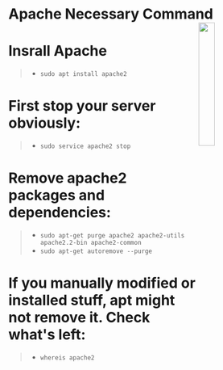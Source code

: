 # Apache Necessary Command <img src="https://cdn.discordapp.com/attachments/863056311569481729/870672660001062942/apache-server-logo.png" width= "25%" align= "right">

# Insrall Apache
>- `sudo apt install apache2`

# First stop your server obviously:
>- `sudo service apache2 stop`

# Remove apache2 packages and dependencies:

>- `sudo apt-get purge apache2 apache2-utils apache2.2-bin apache2-common` <br>
>- `sudo apt-get autoremove --purge`

# If you manually modified or installed stuff, apt might not remove it. Check what's left:
>- `whereis apache2`